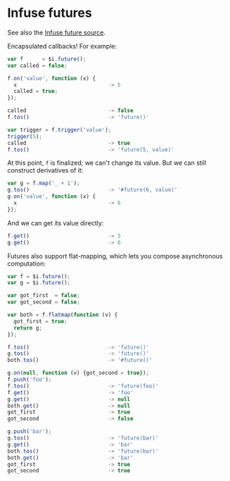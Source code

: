 # Infuse futures

See also the [Infuse future source](future-src.md).

Encapsulated callbacks! For example:

```js
var f      = $i.future();
var called = false;
```

```js
f.on('value', function (x) {
  x                             -> 5
  called = true;
});
```

```js
called                          -> false
f.tos()                         -> 'future()'
```

```js
var trigger = f.trigger('value');
trigger(5);
called                          -> true
f.tos()                         -> 'future(5, value)'
```

At this point, `f` is finalized; we can't change its value. But we can still
construct derivatives of it:

```js
var g = f.map('_ + 1');
g.tos()                         -> '#future(6, value)'
g.on('value', function (x) {
  x                             -> 6
});
```

And we can get its value directly:

```js
f.get()                         -> 5
g.get()                         -> 6
```

Futures also support flat-mapping, which lets you compose asynchronous
computation:

```js
var f = $i.future();
var g = $i.future();
```

```js
var got_first  = false;
var got_second = false;
```

```js
var both = f.flatmap(function (v) {
  got_first = true;
  return g;
});
```

```js
f.tos()                         -> 'future()'
g.tos()                         -> 'future()'
both.tos()                      -> '#future()'
```

```js
g.on(null, function (v) {got_second = true});
f.push('foo');
f.tos()                         -> 'future(foo)'
f.get()                         -> 'foo'
g.get()                         -> null
both.get()                      -> null
got_first                       -> true
got_second                      -> false
```

```js
g.push('bar');
g.tos()                         -> 'future(bar)'
g.get()                         -> 'bar'
both.tos()                      -> 'future(bar)'
both.get()                      -> 'bar'
got_first                       -> true
got_second                      -> true

```
